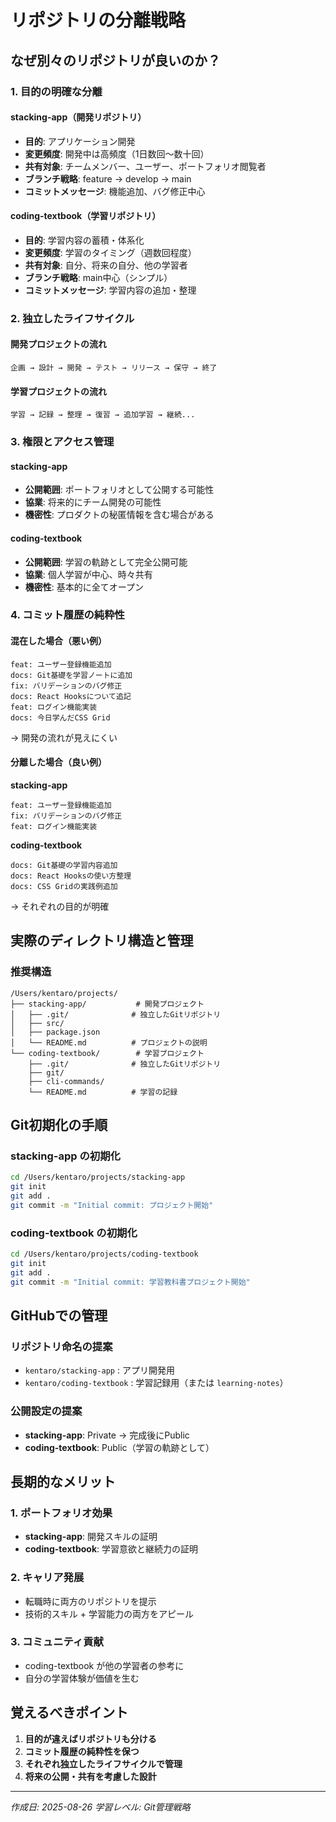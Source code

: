 # リポジトリの分離戦略

## なぜ別々のリポジトリが良いのか？

### 1. 目的の明確な分離

#### stacking-app（開発リポジトリ）
- **目的**: アプリケーション開発
- **変更頻度**: 開発中は高頻度（1日数回〜数十回）
- **共有対象**: チームメンバー、ユーザー、ポートフォリオ閲覧者
- **ブランチ戦略**: feature → develop → main
- **コミットメッセージ**: 機能追加、バグ修正中心

#### coding-textbook（学習リポジトリ）
- **目的**: 学習内容の蓄積・体系化
- **変更頻度**: 学習のタイミング（週数回程度）
- **共有対象**: 自分、将来の自分、他の学習者
- **ブランチ戦略**: main中心（シンプル）
- **コミットメッセージ**: 学習内容の追加・整理

### 2. 独立したライフサイクル

#### 開発プロジェクトの流れ
```
企画 → 設計 → 開発 → テスト → リリース → 保守 → 終了
```

#### 学習プロジェクトの流れ  
```
学習 → 記録 → 整理 → 復習 → 追加学習 → 継続...
```

### 3. 権限とアクセス管理

#### stacking-app
- **公開範囲**: ポートフォリオとして公開する可能性
- **協業**: 将来的にチーム開発の可能性
- **機密性**: プロダクトの秘匿情報を含む場合がある

#### coding-textbook
- **公開範囲**: 学習の軌跡として完全公開可能
- **協業**: 個人学習が中心、時々共有
- **機密性**: 基本的に全てオープン

### 4. コミット履歴の純粋性

#### 混在した場合（悪い例）
```
feat: ユーザー登録機能追加
docs: Git基礎を学習ノートに追加  
fix: バリデーションのバグ修正
docs: React Hooksについて追記
feat: ログイン機能実装
docs: 今日学んだCSS Grid
```
→ 開発の流れが見えにくい

#### 分離した場合（良い例）
**stacking-app**
```
feat: ユーザー登録機能追加
fix: バリデーションのバグ修正  
feat: ログイン機能実装
```

**coding-textbook**
```
docs: Git基礎の学習内容追加
docs: React Hooksの使い方整理
docs: CSS Gridの実践例追加
```
→ それぞれの目的が明確

## 実際のディレクトリ構造と管理

### 推奨構造
```
/Users/kentaro/projects/
├── stacking-app/           # 開発プロジェクト
│   ├── .git/              # 独立したGitリポジトリ
│   ├── src/
│   ├── package.json
│   └── README.md          # プロジェクトの説明
└── coding-textbook/        # 学習プロジェクト  
    ├── .git/              # 独立したGitリポジトリ
    ├── git/
    ├── cli-commands/
    └── README.md          # 学習の記録
```

## Git初期化の手順

### stacking-app の初期化
```bash
cd /Users/kentaro/projects/stacking-app
git init
git add .
git commit -m "Initial commit: プロジェクト開始"
```

### coding-textbook の初期化
```bash
cd /Users/kentaro/projects/coding-textbook  
git init
git add .
git commit -m "Initial commit: 学習教科書プロジェクト開始"
```

## GitHubでの管理

### リポジトリ命名の提案
- `kentaro/stacking-app` : アプリ開発用
- `kentaro/coding-textbook` : 学習記録用（または `learning-notes`）

### 公開設定の提案
- **stacking-app**: Private → 完成後にPublic
- **coding-textbook**: Public（学習の軌跡として）

## 長期的なメリット

### 1. ポートフォリオ効果
- **stacking-app**: 開発スキルの証明
- **coding-textbook**: 学習意欲と継続力の証明

### 2. キャリア発展
- 転職時に両方のリポジトリを提示
- 技術的スキル + 学習能力の両方をアピール

### 3. コミュニティ貢献
- coding-textbook が他の学習者の参考に
- 自分の学習体験が価値を生む

## 覚えるべきポイント

1. **目的が違えばリポジトリも分ける**
2. **コミット履歴の純粋性を保つ**
3. **それぞれ独立したライフサイクルで管理**
4. **将来の公開・共有を考慮した設計**

---
*作成日: 2025-08-26*
*学習レベル: Git管理戦略*